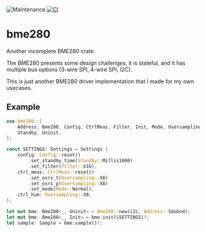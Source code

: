 ![Maintenance](https://img.shields.io/badge/maintenance-experimental-blue.svg)
[![CI](https://github.com/newAM/bme280-rs/workflows/CI/badge.svg)](https://github.com/newAM/bme280-rs/actions)

# bme280

Another incomplete BME280 crate.

The BME280 presents some design challenges, it is stateful, and it has
multiple bus options (3-wire SPI, 4-wire SPI, I2C).

This is just another BME280 driver implementation that I made for my own
usecases.

## Example

```rust
use bme280::{
    Address, Bme280, Config, CtrlMeas, Filter, Init, Mode, Oversampling, Sample, Settings,
    Standby, Uninit,
};

const SETTINGS: Settings = Settings {
    config: Config::reset()
        .set_standby_time(Standby::Millis1000)
        .set_filter(Filter::X16),
    ctrl_meas: CtrlMeas::reset()
        .set_osrs_t(Oversampling::X8)
        .set_osrs_p(Oversampling::X8)
        .set_mode(Mode::Normal),
    ctrl_hum: Oversampling::X8,
};

let mut bme: Bme280<_, Uninit> = Bme280::new(i2c, Address::SdoGnd);
let mut bme: Bme280<_, Init> = bme.init(&SETTINGS)?;
let sample: Sample = bme.sample()?;
```
